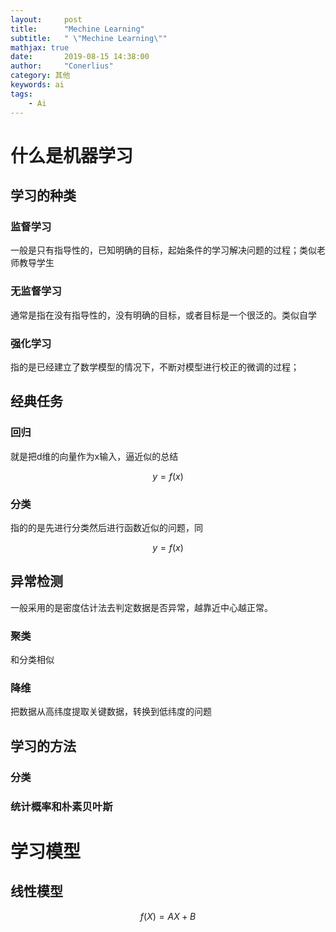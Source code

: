 ```yaml
---
layout:     post
title:      "Mechine Learning"
subtitle:   " \"Mechine Learning\""
mathjax: true
date:       2019-08-15 14:38:00
author:     "Conerlius"
category: 其他
keywords: ai
tags:
    - Ai
---
```


# 什么是机器学习
## 学习的种类
### 监督学习
一般是只有指导性的，已知明确的目标，起始条件的学习解决问题的过程；类似老师教导学生
 
### 无监督学习
通常是指在没有指导性的，没有明确的目标，或者目标是一个很泛的。类似自学
 
### 强化学习
指的是已经建立了数学模型的情况下，不断对模型进行校正的微调的过程；
## 经典任务
### 回归
就是把d维的向量作为x输入，逼近似的总结

$$
y=f(x)
$$

### 分类
指的的是先进行分类然后进行函数近似的问题，同

$$
y=f(x)
$$

## 异常检测
一般采用的是密度估计法去判定数据是否异常，越靠近中心越正常。 

### 聚类
和分类相似
### 降维
把数据从高纬度提取关键数据，转换到低纬度的问题
## 学习的方法
### 分类
 
### 统计概率和朴素贝叶斯
# 学习模型
## 线性模型

$$
f(X)=AX+B
$$
